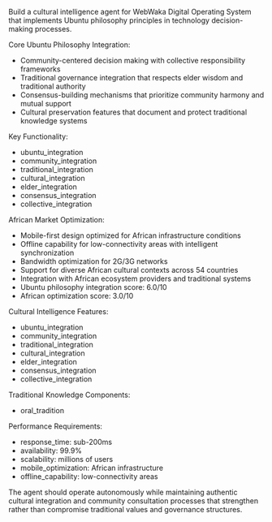
Build a cultural intelligence agent for WebWaka Digital Operating System that implements Ubuntu philosophy principles in technology decision-making processes.

Core Ubuntu Philosophy Integration:
- Community-centered decision making with collective responsibility frameworks
- Traditional governance integration that respects elder wisdom and traditional authority
- Consensus-building mechanisms that prioritize community harmony and mutual support
- Cultural preservation features that document and protect traditional knowledge systems

Key Functionality:
- ubuntu_integration
- community_integration
- traditional_integration
- cultural_integration
- elder_integration
- consensus_integration
- collective_integration

African Market Optimization:

- Mobile-first design optimized for African infrastructure conditions
- Offline capability for low-connectivity areas with intelligent synchronization
- Bandwidth optimization for 2G/3G networks
- Support for diverse African cultural contexts across 54 countries
- Integration with African ecosystem providers and traditional systems
- Ubuntu philosophy integration score: 6.0/10
- African optimization score: 3.0/10


Cultural Intelligence Features:
- ubuntu_integration
- community_integration
- traditional_integration
- cultural_integration
- elder_integration
- consensus_integration
- collective_integration

Traditional Knowledge Components:
- oral_tradition

Performance Requirements:
- response_time: sub-200ms
- availability: 99.9%
- scalability: millions of users
- mobile_optimization: African infrastructure
- offline_capability: low-connectivity areas

The agent should operate autonomously while maintaining authentic cultural integration and community consultation processes that strengthen rather than compromise traditional values and governance structures.
